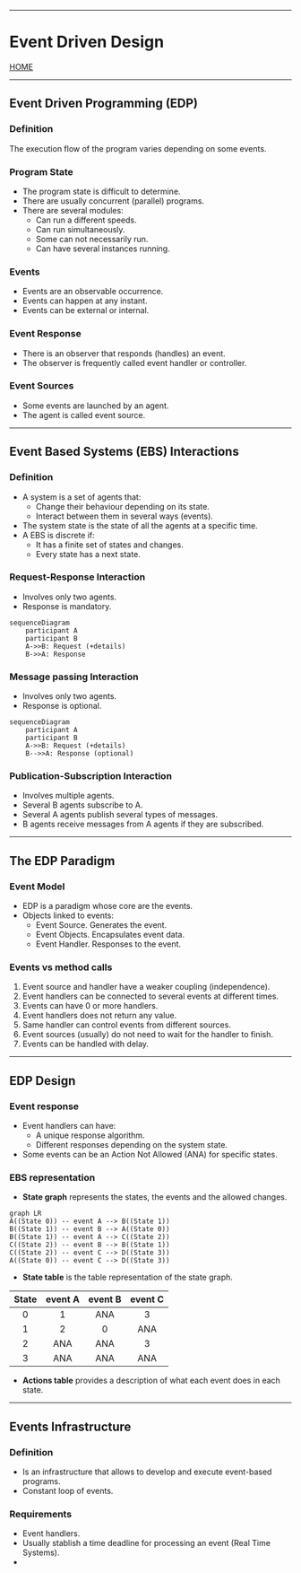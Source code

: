 
---
# Event Driven Design

[HOME](/README.md)

---
## Event Driven Programming (EDP)
### Definition
The execution flow of the program varies depending on some events.
### Program State
- The program state is difficult to determine.
- There are usually concurrent (parallel) programs.
- There are several modules:
	- Can run a different speeds.
	- Can run simultaneously.
	- Some can not necessarily run.
	- Can have several instances running.
### Events
- Events are an observable occurrence.
- Events can happen at any instant.
- Events can be external or internal.
### Event Response
- There is an observer that responds (handles) an event.
- The observer is frequently called event handler or controller.
### Event Sources
- Some events are launched by an agent.
- The agent is called event source.
---
## Event Based Systems (EBS) Interactions
### Definition
- A system is a set of agents that:
	- Change their behaviour depending on its state.
	- Interact between them in several ways (events).
- The system state is the state of all the agents at a specific time.
- A EBS is discrete if:
	- It has a finite set of states and changes.
	- Every state has a next state.
### Request-Response Interaction
- Involves only two agents.
- Response is mandatory.
```mermaid
sequenceDiagram
    participant A
    participant B
    A->>B: Request (+details)
    B->>A: Response
```
### Message passing Interaction
- Involves only two agents.
- Response is optional.
```mermaid
sequenceDiagram
    participant A
    participant B
    A->>B: Request (+details)
    B-->>A: Response (optional)
```
### Publication-Subscription Interaction
- Involves multiple agents.
- Several B agents subscribe to A.
- Several A agents publish several types of messages.
- B agents receive messages from A agents if they are subscribed.
---
## The EDP Paradigm
### Event Model
- EDP is a paradigm whose core are the events.
- Objects linked to events:
	- Event Source. Generates the event.
	- Event Objects. Encapsulates event data.
	- Event Handler. Responses to the event.
### Events vs method calls
1. Event source and handler have a weaker coupling (independence).
2. Event handlers can be connected to several events at different times.
3. Events can have 0 or more handlers.
4. Event handlers does not return any value.
5. Same handler can control events from different sources.
6. Event sources (usually) do not need to wait for the handler to finish.
7. Events can be handled with delay.
---
## EDP Design
### Event response
- Event handlers can have:
	- A unique response algorithm.
	- Different responses depending on the system state.
- Some events can be an Action Not Allowed (ANA) for specific states.
### EBS representation
- **State graph** represents the states, the events and the allowed changes.
```mermaid
graph LR
A((State 0)) -- event A --> B((State 1))
B((State 1)) -- event B --> A((State 0))
B((State 1)) -- event A --> C((State 2))
C((State 2)) -- event B --> B((State 1))
C((State 2)) -- event C --> D((State 3))
A((State 0)) -- event C --> D((State 3))
```
- **State table** is the table representation of the state graph.

| State | event A | event B | event C |
| :---: | :-----: | :-----: | :-----: |
|   0   |    1    |   ANA   |    3    |
|   1   |    2    |    0    |   ANA   |
|   2   |   ANA   |   ANA   |    3    |
|   3   |   ANA   |   ANA   |   ANA   |

- **Actions table** provides a description of what each event does in each state.
---
## Events Infrastructure
### Definition
- Is an infrastructure that allows to develop and execute event-based programs.
- Constant loop of events.
### Requirements
- Event handlers.
- Usually stablish a time deadline for processing an event (Real Time Systems).
- 